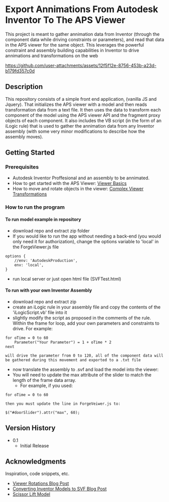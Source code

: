 # Export Annimations From Autodesk Inventor To The APS Viewer

This project is meant to gather annimation data from Inventor (through the component data while driving constraints or parameters), and read that data in the APS viewer for the same object. 
This leverages the powerful constraint and assembly building capabilities in Inventor to drive annimations and transformations on the web



https://github.com/user-attachments/assets/12f5f12e-8756-453b-a23d-b179fd357c0d



## Description

This repository consists of a simple front end application, (vanilla JS and Jquery). That initializes the APS viewer with a model and then reads transformation data from a text file.
It then uses the data to transform each component of the model using the APS viewer API and the fragment proxy objects of each component. It also includes the VB script (in the form of an iLogic rule)
that is used to gather the annimation data from any Inventor assembly (with some very minor modifications to describe how the assembly moves).

## Getting Started

### Prerequisites

* Autodesk Inventor Proffesional and an assembly to be annimated.
* How to get started with the APS Viewer: [Viewer Basics](https://aps.autodesk.com/en/docs/viewer/v7/developers_guide/viewer_basics/)
* How to move and rotate objects in the viewer: [Complex Viewer Transformations](https://aps.autodesk.com/blog/know-how-complex-component-transformations-viewer-part-1-basics)



### How to run the program
#### To run model example in repository
* download repo and extract zip folder
* If you would like to run the app without needing a back-end (you would only need it for authorization), change the options variable to 'local' in the ForgeViewer.js file
```
options {
    //env: 'AutodeskProduction',
    env: 'local',
}
```
* run local server or just open html file (SVFTest.html)
#### To run with your own Inventor Assembly
* download repo and extract zip
* create an iLogic rule in your assembly file and copy the contents of the 'iLogicScript.vb' file into it
* slightly modify the script as proposed in the comments of the rule. Within the frame for loop, add your own parameters and constraints to drive. For example:
```
for oTime = 0 to 60
    Parameter("Your Parameter") = 1 + oTime * 2
next
```
    will drive the parameter from 0 to 120, all of the component data will be gathered during this movement and exported to a .txt file
* now translate the assembly to .svf and load the model into the viewer: 
* You will need to update the max attribute of the slider to match the length of the frame data array. 
    * For example, if you used:
```
for oTime = 0 to 60
```
    then you must update the line in ForgeVeiwer.js to:
```
$("#doorSlider").attr("max", 60);
```


## Version History

* 0.1
    * Initial Release

## Acknowledgments

Inspiration, code snippets, etc.
* [Viewer Rotations Blog Post](https://aps.autodesk.com/cloud_and_mobile/2016/07/rotate-component-control-for-the-viewer.html)
* [Converting Inventor Models to SVF Blog Post](https://aps.autodesk.com/blog/speed-viewable-generation-when-using-design-automation-inventor)
* [Scissor Lift Model](https://grabcad.com/library/vehicle-scissor-jack-1)
